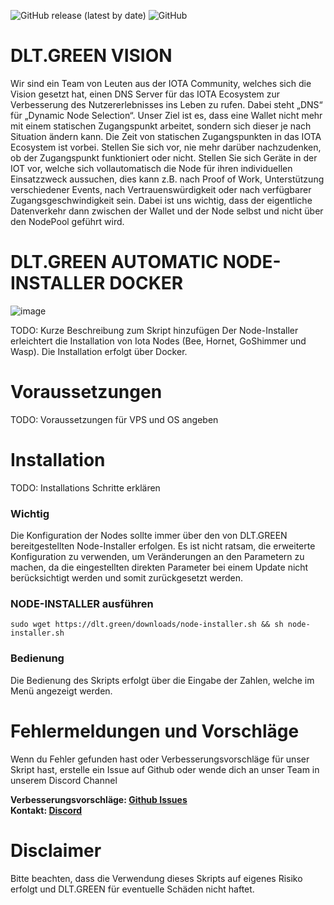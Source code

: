 ![GitHub release (latest by date)](https://img.shields.io/github/v/release/dlt-green/node-installer-docker?style=for-the-badge) ![GitHub](https://img.shields.io/github/license/dlt-green/node-installer-docker?style=for-the-badge)

# DLT.GREEN VISION
Wir sind ein Team von Leuten aus der IOTA Community, welches sich die Vision gesetzt hat, einen DNS Server für das IOTA Ecosystem zur Verbesserung des Nutzererlebnisses ins Leben zu rufen. Dabei steht „DNS“ für „Dynamic Node Selection“. Unser Ziel ist es, dass eine Wallet nicht mehr mit einem statischen Zugangspunkt arbeitet, sondern sich dieser je nach Situation ändern kann. Die Zeit von statischen Zugangspunkten in das IOTA Ecosystem ist vorbei. Stellen Sie sich vor, nie mehr darüber nachzudenken, ob der Zugangspunkt funktioniert oder nicht. Stellen Sie sich Geräte in der IOT vor, welche sich vollautomatisch die Node für ihren individuellen Einsatzzweck aussuchen, dies kann z.B. nach Proof of Work, Unterstützung verschiedener Events, nach Vertrauenswürdigkeit oder nach verfügbarer Zugangsgeschwindigkeit sein. Dabei ist uns wichtig, dass der eigentliche Datenverkehr dann zwischen der Wallet und der Node selbst und nicht über den NodePool geführt wird.

# DLT.GREEN AUTOMATIC NODE-INSTALLER DOCKER
![image](https://user-images.githubusercontent.com/89119285/174690387-d5e3ff9a-7058-47ec-9eed-34ccfc178139.png)

TODO: Kurze Beschreibung zum Skript hinzufügen
Der Node-Installer erleichtert die Installation von Iota Nodes (Bee, Hornet, GoShimmer und Wasp). Die Installation erfolgt über Docker.

# Voraussetzungen
TODO: Voraussetzungen für VPS und OS angeben

# Installation
TODO: Installations Schritte erklären

### Wichtig
Die Konfiguration der Nodes sollte immer über den von DLT.GREEN bereitgestellten Node-Installer erfolgen. Es ist nicht ratsam, die erweiterte Konfiguration zu verwenden, um Veränderungen an den Parametern zu machen, da die eingestellten direkten Parameter bei einem Update nicht berücksichtigt werden und somit zurückgesetzt werden.

### NODE-INSTALLER ausführen
`sudo wget https://dlt.green/downloads/node-installer.sh && sh node-installer.sh`

### Bedienung
Die Bedienung des Skripts erfolgt über die Eingabe der Zahlen, welche im Menü angezeigt werden.

# Fehlermeldungen und Vorschläge
Wenn du Fehler gefunden hast oder Verbesserungsvorschläge für unser Skript hast, erstelle ein Issue auf Github oder wende dich an unser Team in unserem Discord Channel

<b>Verbesserungsvorschläge: <a href="https://github.com/dlt-green/node-installer-docker/issues">Github Issues</a></b><br>
<b>Kontakt: <a href="https://discord.com/invite/jcjtARQuG2">Discord</a></b>

# Disclaimer
Bitte beachten, dass die Verwendung dieses Skripts auf eigenes Risiko erfolgt und DLT.GREEN für eventuelle Schäden nicht haftet.
